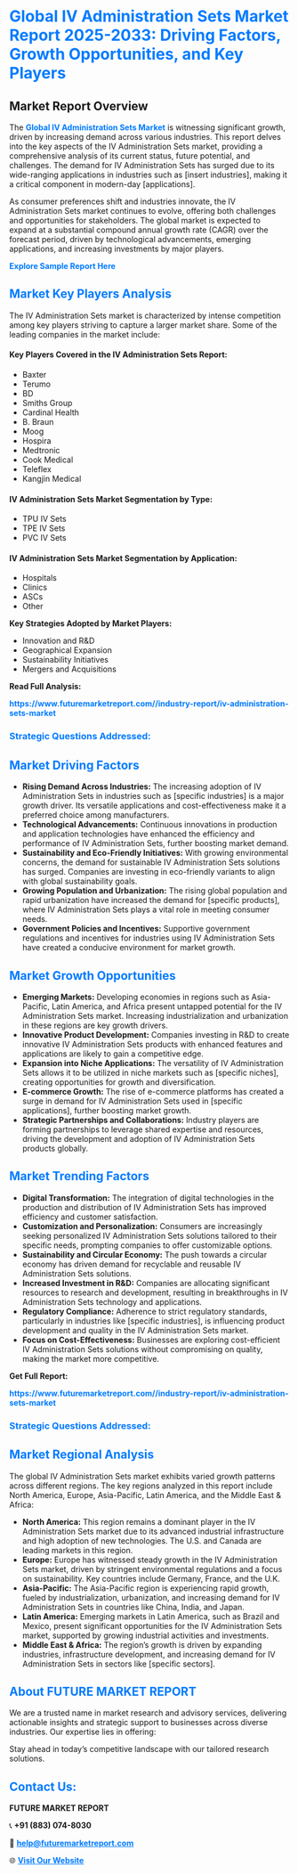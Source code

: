 <h1 style="color: #007BFF;">Global IV Administration Sets Market Report 2025-2033: Driving Factors, Growth Opportunities, and Key Players</h1>

<section id="overview">
<h2>Market Report Overview</h2>
<p>The <a href="https://www.futuremarketreport.com//industry-report/iv-administration-sets-market" style="color: #007BFF; text-decoration: none;"><strong>Global IV Administration Sets Market</strong></a> is witnessing significant growth, driven by increasing demand across various industries. This report delves into the key aspects of the IV Administration Sets market, providing a comprehensive analysis of its current status, future potential, and challenges. The demand for IV Administration Sets has surged due to its wide-ranging applications in industries such as [insert industries], making it a critical component in modern-day [applications].</p>
<p>As consumer preferences shift and industries innovate, the IV Administration Sets market continues to evolve, offering both challenges and opportunities for stakeholders. The global market is expected to expand at a substantial compound annual growth rate (CAGR) over the forecast period, driven by technological advancements, emerging applications, and increasing investments by major players.</p>
</section>

<section id="overview">
<p><a href="https://www.futuremarketreport.com//request-sample/reportId=78358" style="color: #007BFF; text-decoration: none;"><strong>Explore Sample Report Here</strong></a></p>
</section>

<section id="key-players">
<h2 style="color: #007BFF;">Market Key Players Analysis</h2>
<p>The IV Administration Sets market is characterized by intense competition among key players striving to capture a larger market share. Some of the leading companies in the market include:</p>
<h4>Key Players Covered in the IV Administration Sets Report:</h4>
<ul><li>Baxter</li><li>Terumo</li><li>BD</li><li>Smiths Group</li><li>Cardinal Health</li><li>B. Braun</li><li>Moog</li><li>Hospira</li><li>Medtronic</li><li>Cook Medical</li><li>Teleflex</li><li>Kangjin Medical</li></ul>
<h4>IV Administration Sets Market Segmentation by Type:</h4>
<ul><li>TPU IV Sets</li><li>TPE IV Sets</li><li>PVC IV Sets</li></ul>

<h4>IV Administration Sets Market Segmentation by Application:</h4>
<ul><li>Hospitals</li><li>Clinics</li><li>ASCs</li><li>Other</li></ul>
<p><strong>Key Strategies Adopted by Market Players:</strong></p>
<ul>
<li>Innovation and R&D</li>
<li>Geographical Expansion</li>
<li>Sustainability Initiatives</li>
<li>Mergers and Acquisitions</li>
</ul>
</section>

<section>
<p><strong>Read Full Analysis: </strong></p><a href="https://www.futuremarketreport.com//industry-report/iv-administration-sets-market" style="color: #007BFF; text-decoration: none;"><strong>https://www.futuremarketreport.com//industry-report/iv-administration-sets-market</strong></a>
<h3 style="color: #007BFF;">Strategic Questions Addressed:</h3>
</section>

<section id="driving-factors">
<h2 style="color: #007BFF;">Market Driving Factors</h2>
<ul>
<li><strong>Rising Demand Across Industries:</strong> The increasing adoption of IV Administration Sets in industries such as [specific industries] is a major growth driver. Its versatile applications and cost-effectiveness make it a preferred choice among manufacturers.</li>
<li><strong>Technological Advancements:</strong> Continuous innovations in production and application technologies have enhanced the efficiency and performance of IV Administration Sets, further boosting market demand.</li>
<li><strong>Sustainability and Eco-Friendly Initiatives:</strong> With growing environmental concerns, the demand for sustainable IV Administration Sets solutions has surged. Companies are investing in eco-friendly variants to align with global sustainability goals.</li>
<li><strong>Growing Population and Urbanization:</strong> The rising global population and rapid urbanization have increased the demand for [specific products], where IV Administration Sets plays a vital role in meeting consumer needs.</li>
<li><strong>Government Policies and Incentives:</strong> Supportive government regulations and incentives for industries using IV Administration Sets have created a conducive environment for market growth.</li>
</ul>
</section>

<section id="growth-opportunities">
<h2 style="color: #007BFF;">Market Growth Opportunities</h2>
<ul>
<li><strong>Emerging Markets:</strong> Developing economies in regions such as Asia-Pacific, Latin America, and Africa present untapped potential for the IV Administration Sets market. Increasing industrialization and urbanization in these regions are key growth drivers.</li>
<li><strong>Innovative Product Development:</strong> Companies investing in R&D to create innovative IV Administration Sets products with enhanced features and applications are likely to gain a competitive edge.</li>
<li><strong>Expansion into Niche Applications:</strong> The versatility of IV Administration Sets allows it to be utilized in niche markets such as [specific niches], creating opportunities for growth and diversification.</li>
<li><strong>E-commerce Growth:</strong> The rise of e-commerce platforms has created a surge in demand for IV Administration Sets used in [specific applications], further boosting market growth.</li>
<li><strong>Strategic Partnerships and Collaborations:</strong> Industry players are forming partnerships to leverage shared expertise and resources, driving the development and adoption of IV Administration Sets products globally.</li>
</ul>
</section>

<section id="trending-factors">
<h2 style="color: #007BFF;">Market Trending Factors</h2>
<ul>
<li><strong>Digital Transformation:</strong> The integration of digital technologies in the production and distribution of IV Administration Sets has improved efficiency and customer satisfaction.</li>
<li><strong>Customization and Personalization:</strong> Consumers are increasingly seeking personalized IV Administration Sets solutions tailored to their specific needs, prompting companies to offer customizable options.</li>
<li><strong>Sustainability and Circular Economy:</strong> The push towards a circular economy has driven demand for recyclable and reusable IV Administration Sets solutions.</li>
<li><strong>Increased Investment in R&D:</strong> Companies are allocating significant resources to research and development, resulting in breakthroughs in IV Administration Sets technology and applications.</li>
<li><strong>Regulatory Compliance:</strong> Adherence to strict regulatory standards, particularly in industries like [specific industries], is influencing product development and quality in the IV Administration Sets market.</li>
<li><strong>Focus on Cost-Effectiveness:</strong> Businesses are exploring cost-efficient IV Administration Sets solutions without compromising on quality, making the market more competitive.</li>
</ul>
</section>

<section>
<p><strong>Get Full Report: </strong></p><a href="https://www.futuremarketreport.com//industry-report/iv-administration-sets-market" style="color: #007BFF; text-decoration: none;"><strong>https://www.futuremarketreport.com//industry-report/iv-administration-sets-market</strong></a>
<h3 style="color: #007BFF;">Strategic Questions Addressed:</h3>
</section>


<section id="regional-analysis">
<h2 style="color: #007BFF;">Market Regional Analysis</h2>
<p>The global IV Administration Sets market exhibits varied growth patterns across different regions. The key regions analyzed in this report include North America, Europe, Asia-Pacific, Latin America, and the Middle East & Africa:</p>
<ul>
<li><strong>North America:</strong> This region remains a dominant player in the IV Administration Sets market due to its advanced industrial infrastructure and high adoption of new technologies. The U.S. and Canada are leading markets in this region.</li>
<li><strong>Europe:</strong> Europe has witnessed steady growth in the IV Administration Sets market, driven by stringent environmental regulations and a focus on sustainability. Key countries include Germany, France, and the U.K.</li>
<li><strong>Asia-Pacific:</strong> The Asia-Pacific region is experiencing rapid growth, fueled by industrialization, urbanization, and increasing demand for IV Administration Sets in countries like China, India, and Japan.</li>
<li><strong>Latin America:</strong> Emerging markets in Latin America, such as Brazil and Mexico, present significant opportunities for the IV Administration Sets market, supported by growing industrial activities and investments.</li>
<li><strong>Middle East & Africa:</strong> The region’s growth is driven by expanding industries, infrastructure development, and increasing demand for IV Administration Sets in sectors like [specific sectors].</li>
</ul>
</section>

<footer>
<h2 style="color: #007BFF;">About FUTURE MARKET REPORT</h2>
<p>We are a trusted name in market research and advisory services, delivering actionable insights and strategic support to businesses across diverse industries. Our expertise lies in offering:</p>

<p>Stay ahead in today’s competitive landscape with our tailored research solutions.</p>

<h2 style="color: #007BFF;">Contact Us:</h2>
<p><strong>FUTURE MARKET REPORT</strong></p>
<p>📞 <strong>+91 (883) 074-8030</strong></p>
<p>📧 <strong><a href="mailto:help@futuremarketreport.com" style="color: #007BFF;">help@futuremarketreport.com</a></strong></p>
<p>🌐 <strong><a href="https://www.futuremarketreport.com/" style="color: #007BFF;">Visit Our Website</a></strong></p>
</footer>